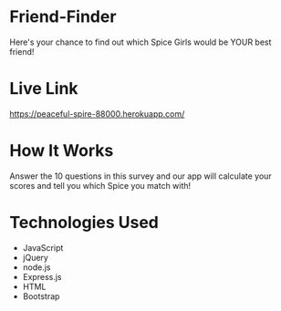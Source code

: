 # Friend-Finder

Here's your chance to find out which Spice Girls would be YOUR best friend!

# Live Link
https://peaceful-spire-88000.herokuapp.com/


# How It Works

Answer the 10 questions in this survey and our app will calculate your scores and tell you which Spice you match with!


# Technologies Used
* JavaScript
* jQuery
* node.js
* Express.js
* HTML
* Bootstrap

